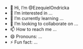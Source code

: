 - 👋 Hi, I’m @EzequielOndricka
- 👀 I’m interested in ...
- 🌱 I’m currently learning ...
- 💞️ I’m looking to collaborate on ...
- 📫 How to reach me ...
- 😄 Pronouns: ...
- ⚡ Fun fact: ...

<!---
EzequielOndricka/EzequielOndricka is a ✨ special ✨ repository because its `README.md` (this file) appears on your GitHub profile.
You can click the Preview link to take a look at your changes.
--->

